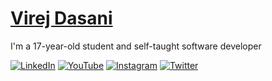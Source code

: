 # [Virej Dasani](https://virejdasani.github.io/)
 I'm a 17-year-old student and self-taught software developer

[![LinkedIn](https://raw.githubusercontent.com/gauravghongde/social-icons/master/PNG/Color/LinkedIN.png)](https://www.linkedin.com/in/virej-dasani-b64470209/)
[![YouTube](https://raw.githubusercontent.com/gauravghongde/social-icons/master/PNG/Color/Youtube.png)](https://www.youtube.com/channel/UCRzS48bskynAxoI38BFypfQ)
[![Instagram](https://raw.githubusercontent.com/gauravghongde/social-icons/master/PNG/Color/Instagram.png)](https://instagram.com/virejdasani)
[![Twitter](https://raw.githubusercontent.com/gauravghongde/social-icons/master/PNG/Color/Twitter.png)](https://twitter.com/virejdasani)

<!--
![Github stats](https://github-readme-stats.vercel.app/api?username=virejdasani&count_private=true&show_icons=true&theme=radical&layout=compact)
![Top Langs](https://github-readme-stats.vercel.app/api/top-langs/?username=virejdasani&layout=compact&langs_count=100&hide=Mathematica,Kotlin,Shell,ShaderLab,GLSL,HLSL&theme=radical&exclude_repo=Planet-Portal,OverheatingChaosGame,FizzBuzz-EVERYTHING,ELEVATEgame,Eltusa1,Eltusa2,Eltusa3,Eltusa,AR-RR,ELECTRIFIED)                   
-->
